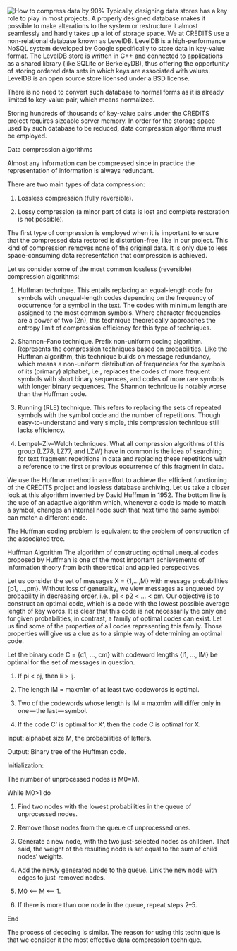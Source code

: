 ![How to compress data by 90%](https://c.radikal.ru/c07/1806/23/2e7387455aef.jpg)
Typically, designing data stores has a key role to play in most projects. A properly designed database makes it possible to make alterations to the system or restructure it almost seamlessly and hardly takes up a lot of storage space.
We at CREDITS use a non-relational database known as LevelDB. LevelDB is a high-performance NoSQL system developed by Google specifically to store data in key-value format. The LevelDB store is written in С++ and connected to applications as a shared library (like SQLite or BerkeleyDB), thus offering the opportunity of storing ordered data sets in which keys are associated with values. LevelDB is an open source store licensed under a BSD license.

There is no need to convert such database to normal forms as it is already limited to key-value pair, which means normalized.

Storing hundreds of thousands of key-value pairs under the CREDITS project requires sizeable server memory. In order for the storage space used by such database to be reduced, data compression algorithms must be employed.

Data compression algorithms

Almost any information can be compressed since in practice the representation of information is always redundant.

There are two main types of data compression:

1) Lossless compression (fully reversible).

2) Lossy compression (a minor part of data is lost and complete restoration is not possible).

The first type of compression is employed when it is important to ensure that the compressed data restored is distortion-free, like in our project. This kind of compression removes none of the original data. It is only due to less space-consuming data representation that compression is achieved.

Let us consider some of the most common lossless (reversible) compression algorithms:

1) Huffman technique. This entails replacing an equal-length code for symbols with unequal-length codes depending on the frequency of occurrence for a symbol in the text. The codes with minimum length are assigned to the most common symbols. Where character frequencies are a power of two (2n), this technique theoretically approaches the entropy limit of compression efficiency for this type of techniques.

2) Shannon–Fano technique. Prefix non-uniform coding algorithm. Represents the compression techniques based on probabilities. Like the Huffman algorithm, this technique builds on message redundancy, which means a non-uniform distribution of frequencies for the symbols of its (primary) alphabet, i.e., replaces the codes of more frequent symbols with short binary sequences, and codes of more rare symbols with longer binary sequences. The Shannon technique is notably worse than the Huffman code.

3) Running (RLE) technique. This refers to replacing the sets of repeated symbols with the symbol code and the number of repetitions. Though easy-to-understand and very simple, this compression technique still lacks efficiency.

4) Lempel–Ziv–Welch techniques. What all compression algorithms of this group (LZ78, LZ77, and LZW) have in common is the idea of searching for text fragment repetitions in data and replacing these repetitions with a reference to the first or previous occurrence of this fragment in data.

We use the Huffman method in an effort to achieve the efficient functioning of the CREDITS project and lossless database archiving. Let us take a closer look at this algorithm invented by David Huffman in 1952. The bottom line is the use of an adaptive algorithm which, whenever a code is made to match a symbol, changes an internal node such that next time the same symbol can match a different code.

The Huffman coding problem is equivalent to the problem of construction of the associated tree.

Huffman Algorithm
The algorithm of constructing optimal unequal codes proposed by Huffman is one of the most important achievements of information theory from both theoretical and applied perspectives.

Let us consider the set of messages Х = {1,…,М} with message probabilities {p1, …,pm}. Without loss of generality, we view messages as enqueued by probability in decreasing order, i.e., p1 < p2 < … < pm. Our objective is to construct an optimal code, which is a code with the lowest possible average length of key words. It is clear that this code is not necessarily the only one for given probabilities, in contrast, a family of optimal codes can exist. Let us find some of the properties of all codes representing this family. Those properties will give us a clue as to a simple way of determining an optimal code.

Let the binary code С = {c1, …, cm} with codeword lengths {l1, …, lM} be optimal for the set of messages in question.

1. If pi < pj, then li > lj.

2. The length lM = maxm1m of at least two codewords is optimal.

3. Two of the codewords whose length is lM = maxmlm will differ only in one — the last — symbol.

4. If the code С’ is optimal for X’, then the code С is optimal for X.

Input: alphabet size M, the probabilities of letters.

Output: Binary tree of the Huffman code.

Initialization:

The number of unprocessed nodes is М0=М.

While M0>1 do

1) Find two nodes with the lowest probabilities in the queue of unprocessed nodes.

2) Remove those nodes from the queue of unprocessed ones.

3) Generate a new node, with the two just-selected nodes as children. That said, the weight of the resulting node is set equal to the sum of child nodes’ weights.

4) Add the newly generated node to the queue. Link the new node with edges to just-removed nodes.

5) М0 <– М <– 1.

6) If there is more than one node in the queue, repeat steps 2–5.

End

The process of decoding is similar. The reason for using this technique is that we consider it the most effective data compression technique.
